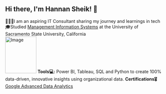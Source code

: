 ## Hi there, I'm Hannan Sheik! 🍵

👩🏽‍💻I am an aspiring IT Consultant sharing my journey and learnings in tech <br/>
🎓Studied [Management Information Systems](https://catalog.csus.edu/colleges/business-administration/information-systems-and-business-analytics/bs-in-business-administration-management-information-systems/) at the University of Sacramento State University, California  <br/>
<img width="100" height="118" alt="Image" src="https://github.com/user-attachments/assets/d1f1323d-96f2-4235-b73c-b0d46509156e" /> **Tools💻:** Power BI, Tableau, SQL and Python to create 100% data-driven, innovative insights using organizational data.                                                                                **Certifications🎖️**[Google Advanced Data Analytics](https://www.coursera.org/professional-certificates/google-advanced-data-analytics?#courses)
